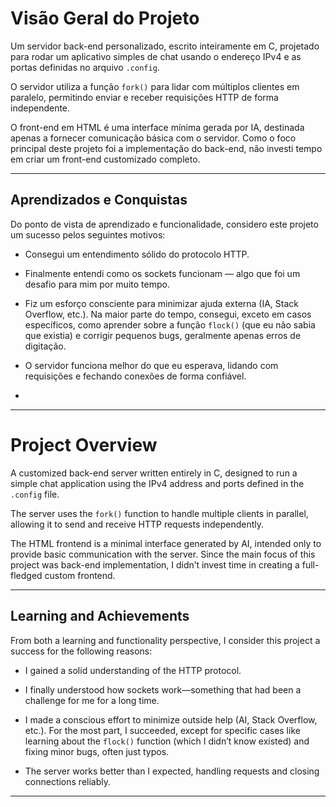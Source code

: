 
# Visão Geral do Projeto

Um servidor back-end personalizado, escrito inteiramente em C, projetado para rodar um aplicativo simples de chat usando o endereço IPv4 e as portas definidas no arquivo `.config`.

O servidor utiliza a função `fork()` para lidar com múltiplos clientes em paralelo, permitindo enviar e receber requisições HTTP de forma independente.

O front-end em HTML é uma interface mínima gerada por IA, destinada apenas a fornecer comunicação básica com o servidor. Como o foco principal deste projeto foi a implementação do back-end, não investi tempo em criar um front-end customizado completo.

---

## Aprendizados e Conquistas

Do ponto de vista de aprendizado e funcionalidade, considero este projeto um sucesso pelos seguintes motivos:

- Consegui um entendimento sólido do protocolo HTTP.

- Finalmente entendi como os sockets funcionam — algo que foi um desafio para mim por muito tempo.

- Fiz um esforço consciente para minimizar ajuda externa (IA, Stack Overflow, etc.). Na maior parte do tempo, consegui, exceto em casos específicos, como aprender sobre a função `flock()` (que eu não sabia que existia) e corrigir pequenos bugs, geralmente apenas erros de digitação.

- O servidor funciona melhor do que eu esperava, lidando com requisições e fechando conexões de forma confiável.
- 
---

# Project Overview

A customized back-end server written entirely in C, designed to run a simple chat application using the IPv4 address and ports defined in the `.config` file.

The server uses the `fork()` function to handle multiple clients in parallel, allowing it to send and receive HTTP requests independently.

The HTML frontend is a minimal interface generated by AI, intended only to provide basic communication with the server. Since the main focus of this project was back-end implementation, I didn’t invest time in creating a full-fledged custom frontend.

---

## Learning and Achievements

From both a learning and functionality perspective, I consider this project a success for the following reasons:

- I gained a solid understanding of the HTTP protocol.

- I finally understood how sockets work—something that had been a challenge for me for a long time.

- I made a conscious effort to minimize outside help (AI, Stack Overflow, etc.). For the most part, I succeeded, except for specific cases like learning about the `flock()` function (which I didn’t know existed) and fixing minor bugs, often just typos.

- The server works better than I expected, handling requests and closing connections reliably.

---


